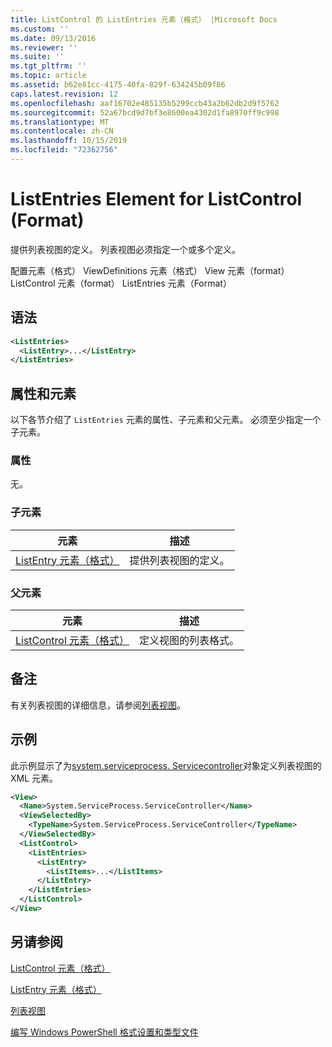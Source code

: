 ```yaml
---
title: ListControl 的 ListEntries 元素（格式） |Microsoft Docs
ms.custom: ''
ms.date: 09/13/2016
ms.reviewer: ''
ms.suite: ''
ms.tgt_pltfrm: ''
ms.topic: article
ms.assetid: b62e81cc-4175-40fa-829f-634245b09f86
caps.latest.revision: 12
ms.openlocfilehash: aaf16702e485135b5299ccb43a2b62db2d9f5762
ms.sourcegitcommit: 52a67bcd9d7bf3e8600ea4302d1fa8970ff9c998
ms.translationtype: MT
ms.contentlocale: zh-CN
ms.lasthandoff: 10/15/2019
ms.locfileid: "72362756"
---
```

# <a name="listentries-element-for-listcontrol-format"></a>ListEntries Element for ListControl (Format)

提供列表视图的定义。 列表视图必须指定一个或多个定义。

配置元素（格式） ViewDefinitions 元素（格式） View 元素（format） ListControl 元素（format） ListEntries 元素（Format）

## <a name="syntax"></a>语法

```xml
<ListEntries>
  <ListEntry>...</ListEntry>
</ListEntries>
```

## <a name="attributes-and-elements"></a>属性和元素

以下各节介绍了 `ListEntries` 元素的属性、子元素和父元素。 必须至少指定一个子元素。

### <a name="attributes"></a>属性

无。

### <a name="child-elements"></a>子元素

|元素|描述|
|-------------|-----------------|
|[ListEntry 元素（格式）](./listentry-element-for-listcontrol-format.md)|提供列表视图的定义。|

### <a name="parent-elements"></a>父元素

|元素|描述|
|-------------|-----------------|
|[ListControl 元素（格式）](./listcontrol-element-format.md)|定义视图的列表格式。|

## <a name="remarks"></a>备注

有关列表视图的详细信息，请参阅[列表视图](./creating-a-list-view.md)。

## <a name="example"></a>示例

此示例显示了为[system.serviceprocess. Servicecontroller](/dotnet/api/System.ServiceProcess.ServiceController)对象定义列表视图的 XML 元素。

```xml
<View>
  <Name>System.ServiceProcess.ServiceController</Name>
  <ViewSelectedBy>
    <TypeName>System.ServiceProcess.ServiceController</TypeName>
  </ViewSelectedBy>
  <ListControl>
    <ListEntries>
      <ListEntry>
        <ListItems>...</ListItems>
      </ListEntry>
    </ListEntries>
  </ListControl>
</View>
```

## <a name="see-also"></a>另请参阅

[ListControl 元素（格式）](./listcontrol-element-format.md)

[ListEntry 元素（格式）](./listentry-element-for-listcontrol-format.md)

[列表视图](./creating-a-list-view.md)

[编写 Windows PowerShell 格式设置和类型文件](./writing-a-powershell-formatting-file.md)
